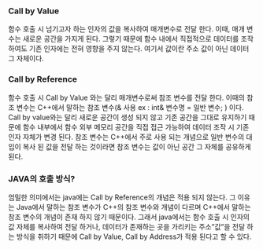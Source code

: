 ### Call by Value

  함수 호출 시 넘기고자 하는 인자의 값을 복사하여 매개변수로 전달 한다.
이때, 매개 변수는 새로운 공간을 가지게 된다. 그렇기 때문에 함수 내에서 직접적으로 데이터를 
조작하여도 기존 인자에는 전혀 영향을 주지 않는다.  여기서 값이란 주소 값이 아닌 데이터 그 자체이다.

### Call by Reference

  함수 호출 시 Call by Value 와는 달리 매개변수로써 참조 변수를 전달 한다. 
이때의 참조 변수는 C++에서 말하는 참조 변수(& 사용 ex : int& 변수명 = 일반 변수;  ) 이다. 
Call by value와는 달리 새로운 공간이 생성 되지 않고 기존 공간을 그대로 유지하기 때문에 함수 내부에서 
함수 외부 메모리 공간을 직접 접근 가능하여 데이터 조작 시 기존 인자 자체가 변경 된다.
참조 변수는 C++에서 주로 사용 되는 개념으로 일반 변수의 대입이 복사 된 값을 전달 하는 것이라면 참조 
변수는 값이 아닌 공간 그 자체를 공유하게 된다. 

### JAVA의 호출 방식?

  엄밀한 의미에서는 java에는 Call by Reference의 개념은 적용 되지 않는다. 
그 이유는 Java에서 말하는 참조 변수가 C++의 참조 변수와 개념이 다르며 C++에서 말하는 참조 변수의 개념이 
존재 하지 않기 때문이다. 그래서 java에서는 함수 호출 시 인자의 값 자체를 복사하여 전달 하거나, 데이터가 
존재하는 곳을 가리키는 주소”값”을 전달 하는 방식을 취하기 때문에 Call by Value, Call by Address가 적용 
된다고 할 수 있다.
